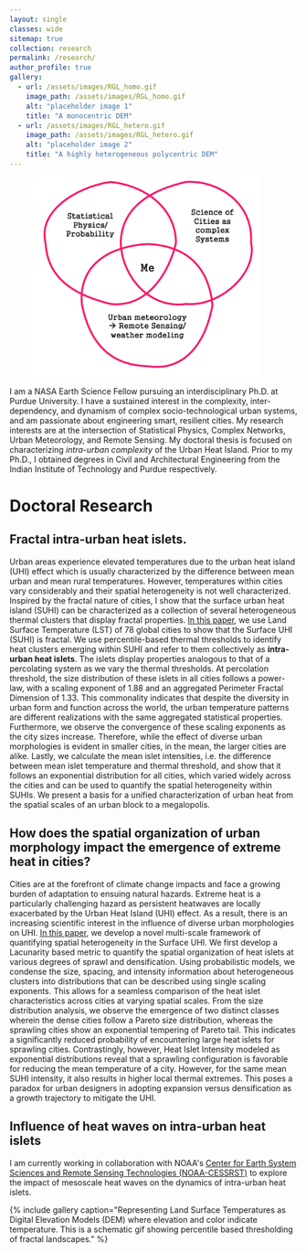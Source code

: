 ```yaml
---
layout: single
classes: wide
sitemap: true
collection: research
permalink: /research/
author_profile: true
gallery:
  - url: /assets/images/RGL_homo.gif
    image_path: /assets/images/RGL_homo.gif
    alt: "placeholder image 1"
    title: "A monocentric DEM"
  - url: /assets/images/RGL_hetero.gif
    image_path: /assets/images/RGL_hetero.gif
    alt: "placeholder image 2"
    title: "A highly heterogeneous polycentric DEM"
---
```



<figure style="width: 400px" class="align-right">
  <img src="/assets/images/Research-Venn-white.png" alt="Research Venn">
</figure>

I am a NASA Earth Science Fellow pursuing an interdisciplinary Ph.D. at Purdue University. I have a sustained interest in the complexity, inter-dependency, and dynamism of complex socio-technological urban systems, and am passionate about engineering smart, resilient cities. My research interests are at the intersection of Statistical Physics, Complex Networks, Urban Meteorology, and Remote Sensing. My doctoral thesis is focused on characterizing *intra-urban complexity* of the Urban Heat Island. Prior to my Ph.D., I obtained degrees in Civil and Architectural Engineering from the Indian Institute of Technology and Purdue respectively.


# Doctoral Research

## Fractal intra-urban heat islets.
Urban areas experience elevated temperatures due to the urban heat island (UHI) effect which is usually characterized by the difference between mean urban and mean rural temperatures. However, temperatures within cities vary considerably and their spatial heterogeneity is not well characterized. Inspired by the fractal nature of cities, I show that the surface urban heat island (SUHI) can be characterized as a collection of several heterogeneous thermal clusters that display fractal properties. [In this paper](https://eartharxiv.org/t9s3g/), we use Land Surface Temperature (LST) of 78 global cities to show that the Surface UHI (SUHI) is fractal. We use percentile-based thermal thresholds to identify heat clusters emerging within SUHI and refer to them collectively as **intra-urban heat islets**. The islets display properties analogous to that of a percolating system as we vary the thermal thresholds. At percolation threshold, the size distribution of these islets in all cities follows a power-law, with a scaling exponent of 1.88 and an aggregated Perimeter Fractal Dimension of 1.33. This commonality indicates that despite the diversity in urban form and function across the world, the urban temperature patterns are different realizations with the same aggregated statistical properties. Furthermore, we observe the convergence of these scaling exponents as the city sizes increase. Therefore, while the effect of diverse urban morphologies is evident in smaller cities, in the mean, the larger cities are alike. Lastly, we calculate the mean islet intensities, i.e. the difference between mean islet temperature and thermal threshold, and show that it follows an exponential distribution for all cities, which varied widely across the cities and can be used to quantify the spatial heterogeneity within SUHIs. We present a basis for a unified characterization of urban heat from the spatial scales of an urban block to a megalopolis.

## How does the spatial organization of urban morphology impact the emergence of extreme heat in cities?
Cities are at the forefront of climate change impacts and face a growing burden of adaptation to ensuing natural hazards. Extreme heat is a particularly challenging hazard as persistent heatwaves are locally exacerbated by the Urban Heat Island (UHI) effect. As a result, there is an increasing scientific interest in the influence of diverse urban morphologies on UHI. [In this paper](https://eartharxiv.org/gxj9m/), we develop a novel multi-scale framework of quantifying spatial heterogeneity in the Surface UHI. We first develop a Lacunarity based metric to quantify the spatial organization of heat islets at various degrees of sprawl and densification. Using probabilistic models, we condense the size, spacing, and intensity information about heterogeneous clusters into distributions that can be described using single scaling exponents. This allows for a seamless comparison of the heat islet characteristics across cities at varying spatial scales. From the size distribution analysis, we observe the emergence of two distinct classes wherein the dense cities follow a Pareto size distribution, whereas the sprawling cities show an exponential tempering of Pareto tail. This indicates a significantly reduced probability of encountering large heat islets for sprawling cities. Contrastingly, however, Heat Islet Intensity modeled as exponential distributions reveal that a sprawling configuration is favorable for reducing the mean temperature of a city. However, for the same mean SUHI intensity, it also results in higher local thermal extremes. This poses a paradox for urban designers in adopting expansion versus densification as a growth trajectory to mitigate the UHI.

## Influence of heat waves on intra-urban heat islets
I am currently working in collaboration with NOAA's [Center for Earth System Sciences and Remote Sensing Technologies (NOAA-CESSRST)](https://www.noaacrest.org/) to explore the impact of mesoscale heat waves on the dynamics of intra-urban heat islets.

{% include gallery caption="Representing Land Surface Temperatures as Digital Elevation Models (DEM) where elevation and color indicate temperature. This is a schematic gif showing percentile based thresholding of fractal landscapes." %}

<!--
# Master's Research

## Resilience Analysis of Climate Proofing strategies of cities.



<!--
This page is under construction
## Intra-urban heat islets

<figure style="width: 850px" class="align-center">
  <img src="/assets/images/World_Map.png" alt="">
</figure>

-->
